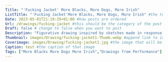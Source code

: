 ```yaml
---
Title: "'Fucking Jacket' More Blacks, More Dogs, More Irish"
ListTitle: "'Fucking Jacket'More Blacks, More Dogs, More Irish" #the text that is displayed below each post on the list pages
Date: 2023-05-01T21:19:29+01:00 #how posts are ordered 
Url: /drawings/fucking-jacket #this should be the category of the post and then the file name e.g. /print/printfilename
Draft: false # change to false when you want to post
Description: "Figurative drawing inspired by sketches made in response to the performance 'More Blacks, More Dogs, More Irish'"  #Description of the post
Thumbnail: images/Drawing/fucking-jacket1-Thumb.webp #append link to image that will be shown on the list page
Coverimage: images/Drawing/fucking-jacket1.jpg #the image that will be displayed at the top of the post
Caption: test #the caption of that image
Tags: ["More Blacks More Dogs More Irish","Drawings from Performance"] #tags allow related content to be grouped together, add more by adding a comma to the latest tag
---
```


